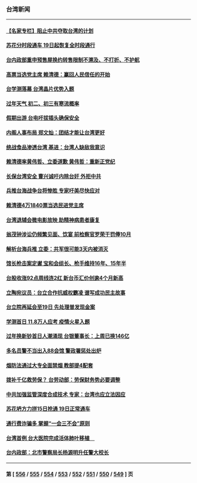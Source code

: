 ### 台湾新闻
---
#### [【名家专栏】阻止中共夺取台湾的计划](../../pages/ncid1349361/n13907549.md) 
#### [苏花分时段通车 19日起恢复全时段通行](../../pages/ncid1349361/n13907694.md) 
#### [台内政部重申预售屋换约转售限制不溯及、不打折、不护航](../../pages/ncid1349361/n13907604.md) 
#### [高票当选党主席 赖清德：赢回人民信任的开始](../../pages/ncid1349361/n13907648.md) 
#### [台学测落幕 台湾晶片优势入题](../../pages/ncid1349361/n13907650.md) 
#### [过年天气 初二、初三有寒流概率](../../pages/ncid1349361/n13907652.md) 
#### [假期出游 台电吁拔插头确保安全](../../pages/ncid1349361/n13907653.md) 
#### [内阁人事布局 郑文灿：团结才能让台湾更好](../../pages/ncid1349361/n13907618.md) 
#### [统战食品渗透台湾 基进：台湾人缺敌我意识](../../pages/ncid1349361/n13907615.md) 
#### [赖清德率黄伟哲、立委道歉 黄伟哲：重新正党纪](../../pages/ncid1349361/n13907617.md) 
#### [长保台湾安全 曹兴诚吁内除台奸 外拒中共](../../pages/ncid1349361/n13907564.md) 
#### [兵推台海战争台将惨胜 专家吁美尽快应对](../../pages/ncid1349361/n13906429.md) 
#### [赖清德4万1840票当选民进党主席](../../pages/ncid1349361/n13907563.md) 
#### [台湾退辅会微电影放映 助精神病患者康复](../../pages/ncid1349361/n13906774.md) 
#### [翁茂钟涉讼仍频繁见面、饮宴 前检察官罗荣干罚俸10月](../../pages/ncid1349361/n13906364.md) 
#### [解析台海兵推 立委：共军很可能3天内被消灭](../../pages/ncid1349361/n13906345.md) 
#### [馆长枪击案定谳 宝和会组长、枪手维持16年、15年半](../../pages/ncid1349361/n13906347.md) 
#### [台股收涨92点周线连2红 新台币汇价创逾4个月新高](../../pages/ncid1349361/n13906350.md) 
#### [立陶宛议员：台立合作抗威权霸凌 谱写成功民主故事](../../pages/ncid1349361/n13906330.md) 
#### [台立院再延会至19日 先处理普发现金案](../../pages/ncid1349361/n13906392.md) 
#### [学测首日 11.8万人应考 疫情火星入题](../../pages/ncid1349361/n13906348.md) 
#### [过年换新钞首日人潮涌现 台银董事长：上周已换146亿](../../pages/ncid1349361/n13906352.md) 
#### [多名员警不当出入88会馆 警政署惩处出炉](../../pages/ncid1349361/n13906351.md) 
#### [烟防法通过大专全面禁烟 教部提4配套](../../pages/ncid1349361/n13906355.md) 
#### [拨补千亿救劳保？ 台劳动部：劳保财务势必要调整](../../pages/ncid1349361/n13906382.md) 
#### [中共加强监管深度合成技术 专家：台湾也应立法因应](../../pages/ncid1349361/n13906342.md) 
#### [苏花坍方力拼15日抢通 19日正常通车](../../pages/ncid1349361/n13906362.md) 
#### [通行费诈骗多 掌握“一会三不会”原则](../../pages/ncid1349361/n13906365.md) 
#### [台湾首例 台大医院完成活体肺叶移植　](../../pages/ncid1349361/n13906368.md) 
#### [台内政部：北市警察局长杨源明升任警大校长](../../pages/ncid1349361/n13906370.md) 

---
#### 第 [ [556](./556.md) / [555](./555.md) / [554](./554.md) / [553](./553.md) / [552](./552.md) / [551](./551.md) / [550](./550.md) / [549](./549.md) ] 页
